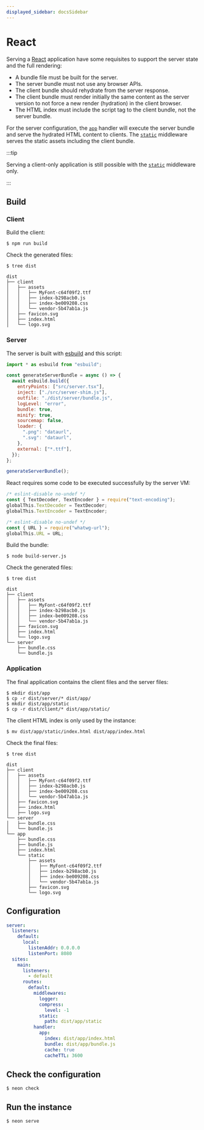 ```yaml
---
displayed_sidebar: docsSidebar
---
```


# React

Serving a [React](https://react.dev/) application have some requisites to support the server state and the full rendering:

- A bundle file must be built for the server.
- The server bundle must not use any browser APIs.
- The client bundle should rehydrate from the server response.
- The client bundle must render initially the same content as the server version to not force a new render (hydration) in the client browser.
- The HTML index must include the script tag to the client bundle, not the server bundle.

For the server configuration, the [`app`](/neon/configuration/server/sites/modules/handlers/app/) handler will execute the server bundle and serve the hydrated HTML content to clients. The [`static`](/neon/configuration/server/sites/modules/middlewares/static) middleware serves the static assets including the client bundle.

:::tip

Serving a client-only application is still possible with the [`static`](/neon/configuration/server/sites/modules/middlewares/static/) middleware only.

:::

## Build

### Client

Build the client:

```shell
$ npm run build
```

Check the generated files:

```shell
$ tree dist
```

```shell
dist
├── client
│   ├── assets
│   │   ├── MyFont-c64f09f2.ttf
│   │   ├── index-b298acb0.js
│   │   ├── index-be009208.css
│   │   └── vendor-5b47ab1a.js
│   ├── favicon.svg
│   ├── index.html
│   └── logo.svg
```

### Server

The server is built with [esbuild](https://esbuild.github.io/) and this script:

```javascript title="build-server.js showLineNumbers
import * as esbuild from "esbuild";

const generateServerBundle = async () => {
  await esbuild.build({
    entryPoints: ["src/server.tsx"],
    inject: ["./src/server-shim.js"],
    outfile: "./dist/server/bundle.js",
    logLevel: "error",
    bundle: true,
    minify: true,
    sourcemap: false,
    loader: {
      ".png": "dataurl",
      ".svg": "dataurl",
    },
    external: ["*.ttf"],
  });
};

generateServerBundle();
```

React requires some code to be executed successfully by the server VM:

```javascript title="src/server-shim.js" showLineNumbers
/* eslint-disable no-undef */
const { TextDecoder, TextEncoder } = require("text-encoding");
globalThis.TextDecoder = TextDecoder;
globalThis.TextEncoder = TextEncoder;

/* eslint-disable no-undef */
const { URL } = require("whatwg-url");
globalThis.URL = URL;
```

Build the bundle:

```shell
$ node build-server.js
```

Check the generated files:

```shell
$ tree dist
```

```shell
dist
├── client
│   ├── assets
│   │   ├── MyFont-c64f09f2.ttf
│   │   ├── index-b298acb0.js
│   │   ├── index-be009208.css
│   │   └── vendor-5b47ab1a.js
│   ├── favicon.svg
│   ├── index.html
│   └── logo.svg
└── server
    ├── bundle.css
    └── bundle.js
```

### Application

The final application contains the client files and the server files:

```shell
$ mkdir dist/app
$ cp -r dist/server/* dist/app/
$ mkdir dist/app/static
$ cp -r dist/client/* dist/app/static/
```

The client HTML index is only used by the instance:

```shell
$ mv dist/app/static/index.html dist/app/index.html
```

Check the final files:

```shell
$ tree dist
```

```shell
dist
├── client
│   ├── assets
│   │   ├── MyFont-c64f09f2.ttf
│   │   ├── index-b298acb0.js
│   │   ├── index-be009208.css
│   │   └── vendor-5b47ab1a.js
│   ├── favicon.svg
│   ├── index.html
│   ├── logo.svg
└── server
│   ├── bundle.css
│   └── bundle.js
└── app
    ├── bundle.css
    ├── bundle.js
    ├── index.html
    └── static
        ├── assets
        │   ├── MyFont-c64f09f2.ttf
        │   ├── index-b298acb0.js
        │   ├── index-be009208.css
        │   └── vendor-5b47ab1a.js
        ├── favicon.svg
        └── logo.svg
```

## Configuration

```yaml title="neon.yaml" showLineNumbers
server:
  listeners:
    default:
      local:
        listenAddr: 0.0.0.0
        listenPort: 8080
  sites:
    main:
      listeners:
        - default
      routes:
        default:
          middlewares:
            logger:
            compress:
              level: -1
            static:
              path: dist/app/static
          handler:
            app:
              index: dist/app/index.html
              bundle: dist/app/bundle.js
              cache: true
              cacheTTL: 3600
```

## Check the configuration

```shell
$ neon check
```

## Run the instance

```shell
$ neon serve
```
